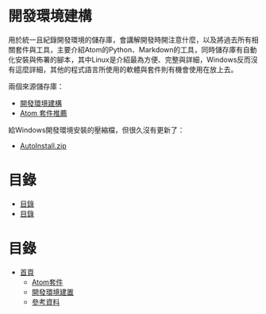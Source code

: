 開發環境建構
===
用於統一且紀錄開發環境的儲存庫，會講解開發時開注意什麼，以及將過去所有相關套件與工具，主要介紹Atom的Python、Markdown的工具，同時儲存庫有自動化安裝與佈署的腳本，其中Linux是介紹最為方便、完整與詳細，Windows反而沒有這麼詳細，其他的程式語言所使用的軟體與套件則有機會使用在放上去。

兩個來源儲存庫：

- [開發環境建構](https://github.com/TSVS-Special-Topic-Group/Development-Environment-Build)
- [Atom 套件推薦](https://github.com/we684123/Atom_packages/tree/8663ebefbbcaf7003b6806314be70cc751cc7773)

給Windows開發環境安裝的壓縮檔，但很久沒有更新了：

- [AutoInstall.zip](https://drive.google.com/file/d/1ezvU8E0IVuq9n1EmXH5jg-6q0FK1Ko_C)

# 目錄

<!-- @import "[TOC]" {cmd="toc" depthFrom=1 depthTo=6 orderedList=false} -->
<!-- code_chunk_output -->

- [目錄](#目錄)
- [目錄](#目錄-1)

<!-- /code_chunk_output -->

# 目錄
- [首頁](README.md)
  - [Atom套件](docs/Atom-Packages.md)
  - [開發環境建置](Development-Environment-Build.md)
  - [參考資料](Reference.md)
